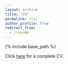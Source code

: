 ```yaml
---
layout: archive
title: "CV"
permalink: /cv/
author_profile: true
redirect_from:
  - /resume
---
```



{% include base_path %}

Click [here](/files/CV_JialinLi.pdf) for a complete CV.


<!---

Industry Experience
======
* Data Scientist Intern, Google, Summer 2021
* Quantitative Intern, Wells Fargo, Summer 2020
  
Service
======
* Ad-hoc reviewer of Operations Research, Winter Simulation Conference, International Conference on Machine Learning, International Joint Conference on Artificial Intelligence 

-->
